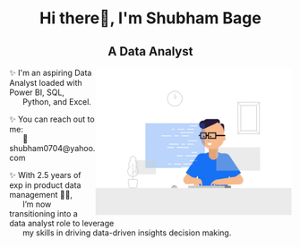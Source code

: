 <div align="center">

# Hi there👋, I'm Shubham Bage

## A Data Analyst
<!-- Large GIF on the right -->
<img src="Data.gif" alt="Your GIF" width="350px" align="right">

<!-- Description -->
<p align="left">
✨ I'm an aspiring Data Analyst loaded with Power BI, SQL,
<br>
&nbsp;&nbsp;&nbsp;&nbsp;&nbsp;&nbsp;Python, and Excel.
<p align="left">
✨ You can reach out to me:
<br>
&nbsp;&nbsp;&nbsp;&nbsp;&nbsp;&nbsp;📧 shubham0704@yahoo.com

<p align="left">
✨ With 2.5 years of exp in product data management 👨‍💻,
<br> 
&nbsp;&nbsp;&nbsp;&nbsp;&nbsp;&nbsp;I’m now transitioning into a data analyst role to leverage
<br>
&nbsp;&nbsp;&nbsp;&nbsp;&nbsp;&nbsp;my skills in driving data-driven insights decision making.
  
</p>


</div>

